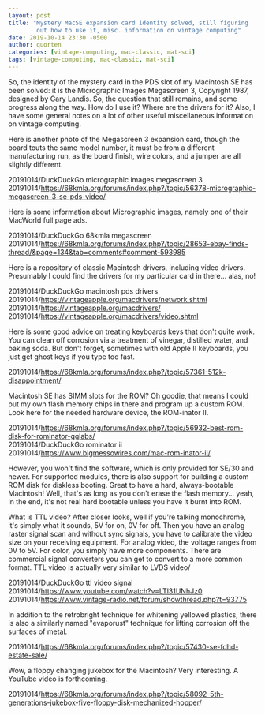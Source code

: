 ```yaml
---
layout: post
title: "Mystery MacSE expansion card identity solved, still figuring
        out how to use it, misc. information on vintage computing"
date: 2019-10-14 23:30 -0500
author: quorten
categories: [vintage-computing, mac-classic, mat-sci]
tags: [vintage-computing, mac-classic, mat-sci]
---
```


So, the identity of the mystery card in the PDS slot of my Macintosh
SE has been solved: it is the Micrographic Images Megascreen 3,
Copyright 1987, designed by Gary Landis.  So, the question that still
remains, and some progress along the way.  How do I use it?  Where are
the drivers for it?  Also, I have some general notes on a lot of other
useful miscellaneous information on vintage computing.

Here is another photo of the Megascreen 3 expansion card, though the
board touts the same model number, it must be from a different
manufacturing run, as the board finish, wire colors, and a jumper are
all slightly different.

20191014/DuckDuckGo micrographic images megascreen 3  
20191014/https://68kmla.org/forums/index.php?/topic/56378-micrographic-megascreen-3-se-pds-video/

Here is some information about Micrographic images, namely one of
their MacWorld full page ads.

20191014/DuckDuckGo 68kmla megascreen  
20191014/https://68kmla.org/forums/index.php?/topic/28653-ebay-finds-thread/&page=134&tab=comments#comment-593985

Here is a repository of classic Macintosh drivers, including video
drivers.  Presumably I could find the drivers for my particular card
in there... alas, no!

<!-- more -->

20191014/DuckDuckGo macintosh pds drivers  
20191014/https://vintageapple.org/macdrivers/network.shtml  
20191014/https://vintageapple.org/macdrivers/  
20191014/https://vintageapple.org/macdrivers/video.shtml

Here is some good advice on treating keyboards keys that don't quite
work.  You can clean off corrosion via a treatment of vinegar,
distilled water, and baking soda.  But don't forget, sometimes with
old Apple II keyboards, you just get ghost keys if you type too fast.

20191014/https://68kmla.org/forums/index.php?/topic/57361-512k-disappointment/

Macintosh SE has SIMM slots for the ROM?  Oh goodie, that means I
could put my own flash memory chips in there and program up a custom
ROM.  Look here for the needed hardware device, the ROM-inator II.

20191014/https://68kmla.org/forums/index.php?/topic/56932-best-rom-disk-for-rominator-gglabs/  
20191014/DuckDuckGo rominator ii  
20191014/https://www.bigmessowires.com/mac-rom-inator-ii/

However, you won't find the software, which is only provided for SE/30
and newer.  For supported modules, there is also support for building
a custom ROM disk for diskless booting.  Great to have a hard,
always-bootable Macintosh!  Well, that's as long as you don't erase
the flash memory... yeah, in the end, it's not real hard bootable
unless you have it burnt into ROM.

What is TTL video?  After closer looks, well if you're talking
monochrome, it's simply what it sounds, 5V for on, 0V for off.  Then
you have an analog raster signal scan and without sync signals, you
have to calibrate the video size on your receiving equipment.  For
analog video, the voltage ranges from 0V to 5V.  For color, you simply
have more components.  There are commercial signal converters you can
get to convert to a more common format.  TTL video is actually very
similar to LVDS video/

20191014/DuckDuckGo ttl video signal  
20191014/https://www.youtube.com/watch?v=LTl31UNhJz0  
20191014/https://www.vintage-radio.net/forum/showthread.php?t=93775

In addition to the retrobright technique for whitening yellowed
plastics, there is also a similarly named "evaporust" technique for
lifting corrosion off the surfaces of metal.

20191014/https://68kmla.org/forums/index.php?/topic/57430-se-fdhd-estate-sale/

Wow, a floppy changing jukebox for the Macintosh?  Very interesting.
A YouTube video is forthcoming.

20191014/https://68kmla.org/forums/index.php?/topic/58092-5th-generations-jukebox-five-floppy-disk-mechanized-hopper/
